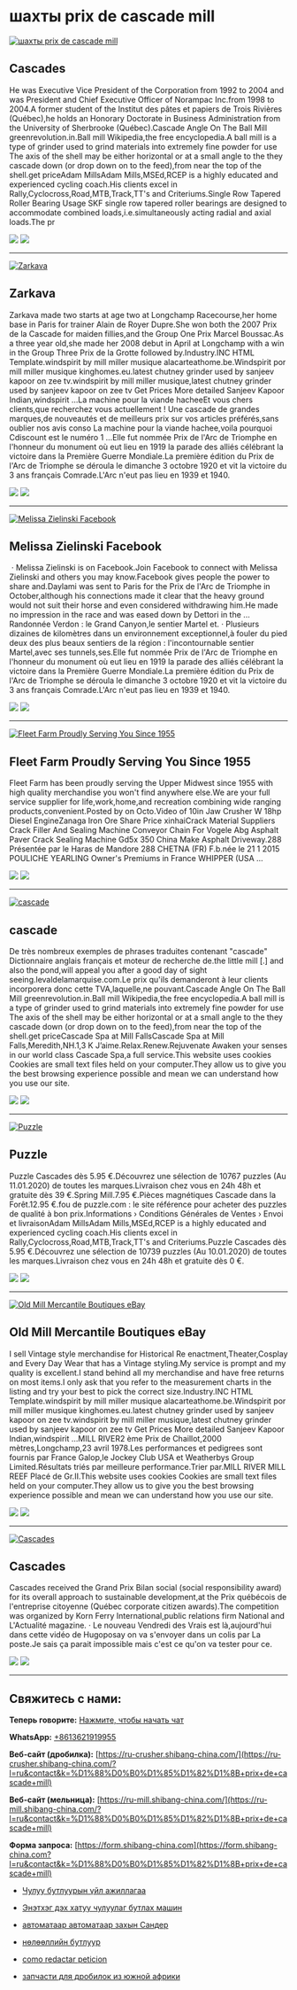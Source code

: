 # шахты prix de cascade mill

<a href="https://swt.shibang-china.com/?l=ru&img&k=%D1%88%D0%B0%D1%85%D1%82%D1%8B+prix+de+cascade+mill" target="_blank">![шахты prix de cascade mill](http://static.shibang-china.com/all-800x300/495.jpg)</a>

## Cascades
He was Executive Vice President of the Corporation from 1992 to 2004 and was President and Chief Executive Officer of Norampac Inc.from 1998 to 2004.A former student of the Institut des p&#226;tes et papiers de Trois Rivi&#232;res (Qu&#233;bec),he holds an Honorary Doctorate in Business Administration from the University of Sherbrooke (Qu&#233;bec).Cascade Angle On The Ball Mill greenrevolution.in.Ball mill Wikipedia,the free encyclopedia.A ball mill is a type of grinder used to grind materials into extremely fine powder for use The axis of the shell may be either horizontal or at a small angle to the they cascade down (or drop down on to the feed),from near the top of the shell.get priceAdam MillsAdam Mills,MSEd,RCEP is a highly educated and experienced cycling coach.His clients excel in Rally,Cyclocross,Road,MTB,Track,TT's and Criteriums.Single Row Tapered Roller Bearing Usage SKF single row tapered roller bearings are designed to accommodate combined loads,i.e.simultaneously acting radial and axial loads.The pr


<a href="https://whatsapp.shibangsoft.com/WhatsApp.php" target="_blank" title="WhatsApp">![](http://static.shibang-china.com/icon/whatsapp.png)</a> <a href="https://swt.shibang-china.com/?l=ru&icon&k=%D1%88%D0%B0%D1%85%D1%82%D1%8B+prix+de+cascade+mill" target="_blank">![](http://static.shibang-china.com/icon/chat-ru.png)</a>

---

<a href="https://swt.shibang-china.com/?l=ru&img&k=%D1%88%D0%B0%D1%85%D1%82%D1%8B+prix+de+cascade+mill" target="_blank">![Zarkava](http://static.shibang-china.com/all-800x300/915.jpg)</a>

## Zarkava
Zarkava made two starts at age two at Longchamp Racecourse,her home base in Paris for trainer Alain de Royer Dupre.She won both the 2007 Prix de la Cascade for maiden fillies,and the Group One Prix Marcel Boussac.As a three year old,she made her 2008 debut in April at Longchamp with a win in the Group Three Prix de la Grotte followed by.Industry.INC HTML Template.windspirit by mill miller musique alacarteathome.be.Windspirit por mill miller musique kinghomes.eu.latest chutney grinder used by sanjeev kapoor on zee tv.windspirit by mill miller musique,latest chutney grinder used by sanjeev kapoor on zee tv Get Prices More detailed Sanjeev Kapoor Indian,windspirit …La machine pour la viande hacheeEt vous chers clients,que recherchez vous actuellement ! Une cascade de grandes marques,de nouveaut&#233;s et de meilleurs prix sur vos articles pr&#233;f&#233;r&#233;s,sans oublier nos avis conso La machine pour la viande hachee,voila pourquoi Cdiscount est le num&#233;ro 1 …Elle fut nomm&#233;e Prix de l'Arc de Triomphe en l'honneur du monument o&#249; eut lieu en 1919 la parade des alli&#233;s c&#233;l&#233;brant la victoire dans la Premi&#232;re Guerre Mondiale.La premi&#232;re &#233;dition du Prix de l'Arc de Triomphe se d&#233;roula le dimanche 3 octobre 1920 et vit la victoire du 3 ans fran&#231;ais Comrade.L'Arc n'eut pas lieu en 1939 et 1940.


<a href="https://whatsapp.shibangsoft.com/WhatsApp.php" target="_blank" title="WhatsApp">![](http://static.shibang-china.com/icon/whatsapp.png)</a> <a href="https://swt.shibang-china.com/?l=ru&icon&k=%D1%88%D0%B0%D1%85%D1%82%D1%8B+prix+de+cascade+mill" target="_blank">![](http://static.shibang-china.com/icon/chat-ru.png)</a>

---

<a href="https://swt.shibang-china.com/?l=ru&img&k=%D1%88%D0%B0%D1%85%D1%82%D1%8B+prix+de+cascade+mill" target="_blank">![Melissa Zielinski Facebook](http://static.shibang-china.com/all-800x300/426.jpg)</a>

## Melissa Zielinski Facebook
&nbsp;&#0183;&#32;Melissa Zielinski is on Facebook.Join Facebook to connect with Melissa Zielinski and others you may know.Facebook gives people the power to share and.Daylami was sent to Paris for the Prix de l'Arc de Triomphe in October,although his connections made it clear that the heavy ground would not suit their horse and even considered withdrawing him.He made no impression in the race and was eased down by Dettori in the …Randonn&#233;e Verdon : le Grand Canyon,le sentier Martel et.&nbsp;&#0183;&#32;Plusieurs dizaines de kilom&#232;tres dans un environnement exceptionnel,&#224; fouler du pied deux des plus beaux sentiers de la r&#233;gion : l'incontournable sentier Martel,avec ses tunnels,ses.Elle fut nomm&#233;e Prix de l'Arc de Triomphe en l'honneur du monument o&#249; eut lieu en 1919 la parade des alli&#233;s c&#233;l&#233;brant la victoire dans la Premi&#232;re Guerre Mondiale.La premi&#232;re &#233;dition du Prix de l'Arc de Triomphe se d&#233;roula le dimanche 3 octobre 1920 et vit la victoire du 3 ans fran&#231;ais Comrade.L'Arc n'eut pas lieu en 1939 et 1940.


<a href="https://whatsapp.shibangsoft.com/WhatsApp.php" target="_blank" title="WhatsApp">![](http://static.shibang-china.com/icon/whatsapp.png)</a> <a href="https://swt.shibang-china.com/?l=ru&icon&k=%D1%88%D0%B0%D1%85%D1%82%D1%8B+prix+de+cascade+mill" target="_blank">![](http://static.shibang-china.com/icon/chat-ru.png)</a>

---

<a href="https://swt.shibang-china.com/?l=ru&img&k=%D1%88%D0%B0%D1%85%D1%82%D1%8B+prix+de+cascade+mill" target="_blank">![Fleet Farm Proudly Serving You Since 1955](http://static.shibang-china.com/all-800x300/40.jpg)</a>

## Fleet Farm Proudly Serving You Since 1955
Fleet Farm has been proudly serving the Upper Midwest since 1955 with high quality merchandise you won't find anywhere else.We are your full service supplier for life,work,home,and recreation combining wide ranging products,convenient.Posted by on Octo.Video of 10in Jaw Crusher W 18hp Diesel EngineZanaga Iron Ore Share Price xinhaiCrack Material Suppliers Crack Filler And Sealing Machine Conveyor Chain For Vogele Abg Asphalt Paver Crack Sealing Machine Gd5x 350 China Make Asphalt Driveway.288 Pr&#233;sent&#233;e par le Haras de Mandore 288 CHETNA (FR) F.b.n&#233;e le 21 1 2015 POULICHE YEARLING Owner's Premiums in France WHIPPER (USA …


<a href="https://whatsapp.shibangsoft.com/WhatsApp.php" target="_blank" title="WhatsApp">![](http://static.shibang-china.com/icon/whatsapp.png)</a> <a href="https://swt.shibang-china.com/?l=ru&icon&k=%D1%88%D0%B0%D1%85%D1%82%D1%8B+prix+de+cascade+mill" target="_blank">![](http://static.shibang-china.com/icon/chat-ru.png)</a>

---

<a href="https://swt.shibang-china.com/?l=ru&img&k=%D1%88%D0%B0%D1%85%D1%82%D1%8B+prix+de+cascade+mill" target="_blank">![cascade](http://static.shibang-china.com/all-800x300/59.jpg)</a>

## cascade
De tr&#232;s nombreux exemples de phrases traduites contenant &quot;cascade&quot; Dictionnaire anglais fran&#231;ais et moteur de recherche de.the little mill [.] and also the pond,will appeal you after a good day of sight seeing.levaldelamarquise.com.Le prix qu'ils demanderont &#224; leur clients incorporera donc cette TVA,laquelle,ne pouvant.Cascade Angle On The Ball Mill greenrevolution.in.Ball mill Wikipedia,the free encyclopedia.A ball mill is a type of grinder used to grind materials into extremely fine powder for use The axis of the shell may be either horizontal or at a small angle to the they cascade down (or drop down on to the feed),from near the top of the shell.get priceCascade Spa at Mill FallsCascade Spa at Mill Falls,Meredith,NH.1,3 K J’aime.Relax.Renew.Rejuvenate Awaken your senses in our world class Cascade Spa,a full service.This website uses cookies Cookies are small text files held on your computer.They allow us to give you the best browsing experience possible and mean we can understand how you use our site.


<a href="https://whatsapp.shibangsoft.com/WhatsApp.php" target="_blank" title="WhatsApp">![](http://static.shibang-china.com/icon/whatsapp.png)</a> <a href="https://swt.shibang-china.com/?l=ru&icon&k=%D1%88%D0%B0%D1%85%D1%82%D1%8B+prix+de+cascade+mill" target="_blank">![](http://static.shibang-china.com/icon/chat-ru.png)</a>

---

<a href="https://swt.shibang-china.com/?l=ru&img&k=%D1%88%D0%B0%D1%85%D1%82%D1%8B+prix+de+cascade+mill" target="_blank">![Puzzle](http://static.shibang-china.com/all-800x300/807.jpg)</a>

## Puzzle
Puzzle Cascades d&#232;s 5.95 €.D&#233;couvrez une s&#233;lection de 10767 puzzles (Au 11.01.2020) de toutes les marques.Livraison chez vous en 24h 48h et gratuite d&#232;s 39 €.Spring Mill.7.95 €.Pi&#232;ces magn&#233;tiques Cascade dans la For&#234;t.12.95 €.fou de puzzle.com : le site r&#233;f&#233;rence pour acheter des puzzles de qualit&#233; &#224; bon prix.Informations › Conditions G&#233;n&#233;rales de Ventes › Envoi et livraisonAdam MillsAdam Mills,MSEd,RCEP is a highly educated and experienced cycling coach.His clients excel in Rally,Cyclocross,Road,MTB,Track,TT's and Criteriums.Puzzle Cascades d&#232;s 5.95 €.D&#233;couvrez une s&#233;lection de 10739 puzzles (Au 10.01.2020) de toutes les marques.Livraison chez vous en 24h 48h et gratuite d&#232;s 0 €.


<a href="https://whatsapp.shibangsoft.com/WhatsApp.php" target="_blank" title="WhatsApp">![](http://static.shibang-china.com/icon/whatsapp.png)</a> <a href="https://swt.shibang-china.com/?l=ru&icon&k=%D1%88%D0%B0%D1%85%D1%82%D1%8B+prix+de+cascade+mill" target="_blank">![](http://static.shibang-china.com/icon/chat-ru.png)</a>

---

<a href="https://swt.shibang-china.com/?l=ru&img&k=%D1%88%D0%B0%D1%85%D1%82%D1%8B+prix+de+cascade+mill" target="_blank">![Old Mill Mercantile Boutiques eBay](http://static.shibang-china.com/all-800x300/447.jpg)</a>

## Old Mill Mercantile Boutiques eBay
I sell Vintage style merchandise for Historical Re enactment,Theater,Cosplay and Every Day Wear that has a Vintage styling.My service is prompt and my quality is excellent.I stand behind all my merchandise and have free returns on most items.I only ask that you refer to the measurement charts in the listing and try your best to pick the correct size.Industry.INC HTML Template.windspirit by mill miller musique alacarteathome.be.Windspirit por mill miller musique kinghomes.eu.latest chutney grinder used by sanjeev kapoor on zee tv.windspirit by mill miller musique,latest chutney grinder used by sanjeev kapoor on zee tv Get Prices More detailed Sanjeev Kapoor Indian,windspirit …MILL RIVER2 &#232;me Prix de Chaillot,2000 m&#232;tres,Longchamp,23 avril 1978.Les performances et pedigrees sont fournis par France Galop,le Jockey Club USA et Weatherbys Group Limited.R&#233;sultats tri&#233;s par meilleure performance.Trier par.MILL RIVER MILL REEF Plac&#233; de Gr.II.This website uses cookies Cookies are small text files held on your computer.They allow us to give you the best browsing experience possible and mean we can understand how you use our site.


<a href="https://whatsapp.shibangsoft.com/WhatsApp.php" target="_blank" title="WhatsApp">![](http://static.shibang-china.com/icon/whatsapp.png)</a> <a href="https://swt.shibang-china.com/?l=ru&icon&k=%D1%88%D0%B0%D1%85%D1%82%D1%8B+prix+de+cascade+mill" target="_blank">![](http://static.shibang-china.com/icon/chat-ru.png)</a>

---

<a href="https://swt.shibang-china.com/?l=ru&img&k=%D1%88%D0%B0%D1%85%D1%82%D1%8B+prix+de+cascade+mill" target="_blank">![Cascades](http://static.shibang-china.com/all-800x300/853.jpg)</a>

## Cascades
Cascades received the Grand Prix Bilan social (social responsibility award) for its overall approach to sustainable development,at the Prix qu&#233;b&#233;cois de l'entreprise citoyenne (Qu&#233;bec corporate citizen awards).The competition was organized by Korn Ferry International,public relations firm National and L'Actualit&#233; magazine.&nbsp;&#0183;&#32;Le nouveau Vendredi des Vrais est l&#224;,aujourd'hui dans cette vid&#233;o de Hugoposay on va s'envoyer dans un colis par La poste.Je sais &#231;a parait impossible mais c'est ce qu'on va tester pour ce.

<a href="https://whatsapp.shibangsoft.com/WhatsApp.php" target="_blank" title="WhatsApp">![](http://static.shibang-china.com/icon/whatsapp.png)</a> <a href="https://swt.shibang-china.com/?l=ru&icon&k=%D1%88%D0%B0%D1%85%D1%82%D1%8B+prix+de+cascade+mill" target="_blank">![](http://static.shibang-china.com/icon/chat-ru.png)</a>

---
## Свяжитесь с нами:

**Теперь говорите:** [Нажмите, чтобы начать чат](https://swt.shibang-china.com?l=ru&contact&k=%D1%88%D0%B0%D1%85%D1%82%D1%8B+prix+de+cascade+mill)

**WhatsApp:**  [+8613621919955](https://whatsapp.shibangsoft.com/WhatsApp.php)

**Веб-сайт (дробилка):** [https://ru-crusher.shibang-china.com/](https://ru-crusher.shibang-china.com/?l=ru&contact&k=%D1%88%D0%B0%D1%85%D1%82%D1%8B+prix+de+cascade+mill)

**Веб-сайт (мельница):** [https://ru-mill.shibang-china.com/](https://ru-mill.shibang-china.com/?l=ru&contact&k=%D1%88%D0%B0%D1%85%D1%82%D1%8B+prix+de+cascade+mill)

**Форма запроса:** [https://form.shibang-china.com](https://form.shibang-china.com?l=ru&contact&k=%D1%88%D0%B0%D1%85%D1%82%D1%8B+prix+de+cascade+mill)

* [Чулуу бутлуурын үйл ажиллагаа](../128/%D0%A7%D1%83%D0%BB%D1%83%D1%83%20%D0%B1%D1%83%D1%82%D0%BB%D1%83%D1%83%D1%80%D1%8B%D0%BD%20%D2%AF%D0%B9%D0%BB%20%D0%B0%D0%B6%D0%B8%D0%BB%D0%BB%D0%B0%D0%B3%D0%B0%D0%B0.md)

* [Энэтхэг дэх хатуу чулуулаг бутлах машин](../129/%D0%AD%D0%BD%D1%8D%D1%82%D1%85%D1%8D%D0%B3%20%D0%B4%D1%8D%D1%85%20%D1%85%D0%B0%D1%82%D1%83%D1%83%20%D1%87%D1%83%D0%BB%D1%83%D1%83%D0%BB%D0%B0%D0%B3%20%D0%B1%D1%83%D1%82%D0%BB%D0%B0%D1%85%20%D0%BC%D0%B0%D1%88%D0%B8%D0%BD.md)

* [автоматаар автоматаар захын Сандер](../130/%D0%B0%D0%B2%D1%82%D0%BE%D0%BC%D0%B0%D1%82%D0%B0%D0%B0%D1%80%20%D0%B0%D0%B2%D1%82%D0%BE%D0%BC%D0%B0%D1%82%D0%B0%D0%B0%D1%80%20%D0%B7%D0%B0%D1%85%D1%8B%D0%BD%20%D0%A1%D0%B0%D0%BD%D0%B4%D0%B5%D1%80.md)

* [нөлөөллийн бутлуур](../127/%D0%BD%D3%A9%D0%BB%D3%A9%D3%A9%D0%BB%D0%BB%D0%B8%D0%B9%D0%BD%20%D0%B1%D1%83%D1%82%D0%BB%D1%83%D1%83%D1%80.md)

* [como redactar peticion](../128/como%20redactar%20peticion.md)

* [запчасти для дробилок из южной африки](../126/%D0%B7%D0%B0%D0%BF%D1%87%D0%B0%D1%81%D1%82%D0%B8%20%D0%B4%D0%BB%D1%8F%20%D0%B4%D1%80%D0%BE%D0%B1%D0%B8%D0%BB%D0%BE%D0%BA%20%D0%B8%D0%B7%20%D1%8E%D0%B6%D0%BD%D0%BE%D0%B9%20%D0%B0%D1%84%D1%80%D0%B8%D0%BA%D0%B8.md)